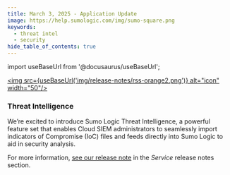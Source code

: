 ```yaml
---
title: March 3, 2025 - Application Update
image: https://help.sumologic.com/img/sumo-square.png
keywords:
  - threat intel
  - security
hide_table_of_contents: true    
---
```


import useBaseUrl from '@docusaurus/useBaseUrl';

<a href="https://help.sumologic.com/release-notes-cse/rss.xml"><img src={useBaseUrl('img/release-notes/rss-orange2.png')} alt="icon" width="50"/></a>

### Threat Intelligence

We’re excited to introduce Sumo Logic Threat Intelligence, a powerful feature set that enables Cloud SIEM administrators to seamlessly import indicators of Compromise (IoC) files and feeds directly into Sumo Logic to aid in security analysis.

For more information, [see our release note](/release-notes-service/2025/03/03/security/) in the *Service* release notes section.